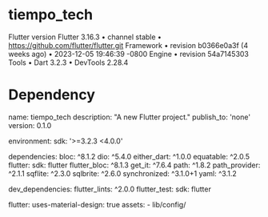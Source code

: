 # tiempo_tech

Flutter version
Flutter 3.16.3 • channel stable • https://github.com/flutter/flutter.git
Framework • revision b0366e0a3f (4 weeks ago) • 2023-12-05 19:46:39 -0800
Engine • revision 54a7145303
Tools • Dart 3.2.3 • DevTools 2.28.4

# Dependency

name: tiempo_tech
description: "A new Flutter project."
publish_to: 'none'
version: 0.1.0

environment:
  sdk: '>=3.2.3 <4.0.0'

dependencies:
  bloc: ^8.1.2
  dio: ^5.4.0
  either_dart: ^1.0.0
  equatable: ^2.0.5
  flutter:
    sdk: flutter
  flutter_bloc: ^8.1.3
  get_it: ^7.6.4
  path: ^1.8.2
  path_provider: ^2.1.1
  sqflite: ^2.3.0
  sqlbrite: ^2.6.0
  synchronized: ^3.1.0+1
  yaml: ^3.1.2

dev_dependencies:
  flutter_lints: ^2.0.0
  flutter_test:
    sdk: flutter

flutter:
  uses-material-design: true
  assets:
    - lib/config/


